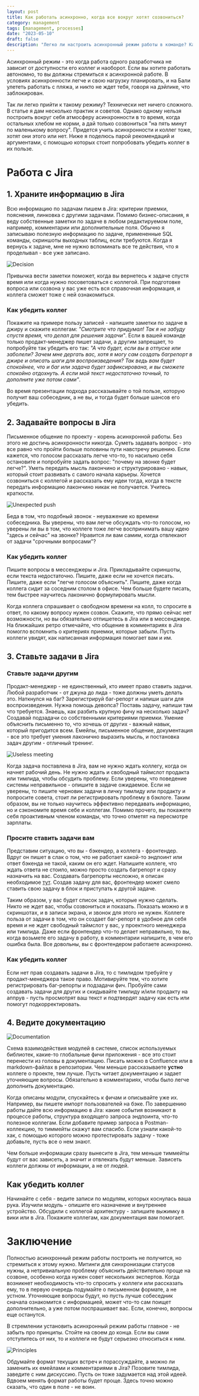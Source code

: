```yaml
---
layout: post
title: Как работать асинхронно, когда все вокруг хотят созвониться?
category: management
tags: [management, processes]
date: "2023-05-10"
draft: false
description: "Легко ли настроить асинхронный режим работы в команде? Как убедить коллег в пользе асинхронности, если их хлебом не корми, а дай только созвониться? Давайте обсудим способы, как убедить коллег в пользе асинхронной работы и какие практики помогут в этом."
---
```


Асинхронный режим - это когда работа одного разработчика не зависит от доступности его коллег и наоборот. Если вы хотите работать автономно, то вы должны стремиться к асинхронной работе. В условиях асинхронности легче и свою нагрузку планировать, и на Бали улететь работать с пляжа, и никто не ждет тебя, говоря на дэйлике, что заблокирован.

Так ли легко прийти к такому режиму? Технически нет ничего сложного. В статье я дам несколько практик и советов. Однако одному нельзя построить вокруг себя атмосферу асинхронности в то время, когда остальных хлебом не корми, а дай только созвониться "на пять минут по маленькому вопросу". Придется учить асинхронности и коллег тоже, хотят они этого или нет. Ниже я поделюсь парой рекомендаций и аргументами, с помощью которых стоит попробовать убедить коллег в их пользе.

# Работа с Jira

## 1. Храните информацию в Jira

Всю информацию по задачам пишем в Jira: критерии приемки, пояснения, линковка с другими задачами. Помимо бизнес-описания, я веду собственные заметки по задаче в любом редактируемом поле, например, комментарии или дополнительные поля. Обычно я записываю полезную информацию по задаче, примененные SQL команды, скриншоты выходных таблиц, если требуются. Когда я вернусь к задаче, мне не нужно вспоминать все те действия, что я проделывал - все уже записано.

![Decision](/images/blog/management/2023-05-04/komikaki_decision.jpg)

Привычка вести заметки поможет, когда вы вернетесь к задаче спустя время или когда нужно посоветоваться с коллегой. При подготовке вопроса или созвона у вас уже есть вся справочная информация, и коллега сможет тоже с ней ознакомиться.

### Как убедить коллег

Покажите на примере пользу записей - напишите заметки по задаче в джиру и скажите коллегам: _"Смотрите что придумал! Так я не забуду спустя время, что делал для решения задачи"_. Если в вашей команде только продакт-менеджер пишет задачи, а другим запрещает, то попробуйте так убедить его так: _"А что будет, если вы в отпуске или заболели? Зачем мне дергать вас, хотя я могу сам создать багрепорт в джире и описать шаги для воспроизведения? Так ведь вам будет спокойнее, что и баг или задача будет зафиксирована, и вы сможете спокойно отдохнуть. А если мой текст недостаточно точный, то дополните уже потом сами"_.

Во время презентации подхода рассказывайте о той пользе, которую получит ваш собеседник, а не вы, и тогда будет больше шансов его убедить.

## 2. Задавайте вопросы в Jira

Письменное общение по проекту - корень асинхронной работы. Без этого не достичь асинхронности никогда. Суметь задавать вопрос - это все равно что пройти больше половины пути навстречу решению. Если кажется, что голосом рассказать легче что-то, то насильно себя остановите и попробуйте задать вопрос: "почему на звонке будет легче?". Уметь передать мысль лакончино и структурировано - навык, который стоит развивать с самого начала карьеры. Хочется созвониться с коллегой и рассказать ему идеи тогда, когда в тексте передать информацию лакончино никак не получается. Учитесь краткости.

![Unexpected push](/images/blog/management/2023-05-04/komikaki_push.jpg)

Беда в том, что подобный звонок - неуважение ко времени собеседника. Вы уверены, что вам легче обсуждать что-то голосом, но уверены ли вы в том, что коллеге тоже легче воспринимать вашу идею "здесь и сейчас" на звонке? Нравится ли вам самим, когда отвлекают от задачи "срочными вопросами"?

### Как убедить коллег

Пишите вопросы в мессенджеры и Jira. Прикладывайте скриншоты, если текста недостаточно. Пишите, даже если не хочется писать. Пишите, даже если "легче голосом объяснить". Пишите, даже когда коллега сидит за соседним столом в офисе. Чем больше будете писать, тем быстрее научитесь лаконично формулировать мысли.

Когда коллега спрашивает о свободном времени на колл, то спросите в ответ, по какому вопросу нужен созвон. Скажите, что прямо сейчас нет возможности, но вы обязательно отпишетесь в Jira или в мессенджере. На ближайших ретро отмечайте, что общение в комментариях в Jira помогло вспомнить о критериях приемки, которые забыли. Пусть коллеги увидят, как написанная информация помогает вам и им.

## 3. Ставьте задачи в Jira

### Ставьте задачи другим

Продакт-менеджер - не единственный, кто имеет право ставить задачи. Любой разработчик - от джуна до лида - тоже должны уметь делать это. Наткнулся на баг? Зарегистрируй баг-репорт и напиши шаги для воспроизведения. Нужна помощь девопса? Поставь задачу, напиши там что требуется. Знаешь, как разбить крупную фичу на несколько задач? Создавай подзадачи со собственными критериями приемки. Умение объяснить письменно то, что хочешь от других - важный навык, который пригодится всем. Емейлы, письменное общение, документация - все это требует умения лаконично выразить мысль, и постановка задач другим - отличный тренинг.

![Useless meeting](/images/blog/management/2023-05-04/komikaki_meeting.jpg)

Когда задача поставлена в Jira, вам не нужно ждать коллегу, когда он начнет рабочий день. Не нужно ждать и свободный таймслот продакта или тимлида, чтобы обсудить проблему. Если уверены, что поведение системы неправильное - опишите в задаче ожидаемое. Если не уверены, то пишите черновик задачи в личку тимлиду или продакту и попросите совета, стоит ли регистрировать проблему в бэклоге. Таким образом, вы не только научитесь эффективно передавать информацию, но и сэкономите время себе и коллегам. Помимо прочего, вы покажете себя проактивным членом команды, что точно отметят на пересмотре зарплаты.

### Просите ставить задачи вам

Представим ситуацию, что вы - бэкендер, а коллега - фронтендер. Вдруг он пишет в слак о том, что не работает какой-то эндпоинт или ответ бэкенда не такой, каким он его ждет. Напишите коллеге, что ждать ответа не стоило, можно просто создать багрепорт и сразу назначить на вас. Создавать багрепорты несложно, я описан необходимое [тут](https://mgorbatyuk.dev/blog/development/2021-12-28-how-to-create-effective-bug-reports/). Создав задачу для вас, фронтендер может смело ставить свою задачу в блок и приступать к другой задаче.

Таким образом, у вас будет список задач, которые нужно сделать. Никто не ждет вас, чтобы созвониться и показать. Показать можно и в скриншотах, и в записи экрана, и звонок для этого не нужен. Коллеге польза от задачи в том, что он создает баг-репорт в удобное для себя время и не ждет свободный таймслот у вас, у проектного менеджера или тимлида. Даже если фронтендер что-то делает неправильно, то вы, когда возьмете его задачу в работу, в комментарии напишите, в чем его ошибка была. Все довольны, вы с фронтендером работаете асинхронно.

### Как убедить коллег

Если нет прав создавать задачи в Jira, то с тимлидом требуйте у продакт-менеджера такое право. Мотивируйте тем, что хотите регистрировать баг-репорты и подзадачи фич. Пробуйте сами создавать задачи для других и скидывайте тимлиду и/или продакту на аппрув - пусть просмотрят ваш текст и подтвердят задачу как есть или помогут подкорректировать.

## 4. Ведите документацию

![Documentation](/images/blog/management/2023-05-04/documentation_spunch_bob.gif)

Схема взаимодействия модулей в системе, список используемых библиотек, какие-то глобальные фичи приложения - все это стоит перенести из головы в документацию. Писать можно в Confluence или в markdown-файлах в репозитории. Чем меньше рассказываете __устно__ коллеге о проекте, тем лучше. Пусть читает документацию и задает уточняющие вопросы. Обязательно в комментариях, чтобы было легче дополнить документацию.

Когда описаны модули, спускайтесь к фичам и описывайте уже их. Например, вы пишете импорт пользователей на бэке. По завершению работы дайте всю информацию в Jira: какие события возникают в процессе работы, структура входящего запроса эндпоинта, что-то полезное коллегам. Если добавите пример запроса в Postman-коллекцию, то тиммейты скажут вам спасибо. Если узнали какой-то хак, с помощью которого можно протестировать задачу - тоже добавьте, пусть все о нем знают.

Чем больше информации сразу вынесите в Jira, тем меньше тиммейты будут от вас зависеть, а значит и отвлекать будут меньше. Зависеть коллеги должны от информации, а не от людей.

## Как убедить коллег

Начинайте с себя - ведите записи по модулям, которых коснулась ваша рука. Изучили модуль - опишите его назначение и внутреннее устройство. Обсудили с коллегой архитектуру - запишите выжимку в вики или в Jira. Покажите коллегам, как документация вам помогает.

# Заключение

Полностью асинхронный режим работы построить не получится, но стремиться к этому нужно. Митинги для синхронизации статусов нужны, а нетривиальную проблему объяснить действительно проще на созвоне, особенно когда нужен совет нескольких экспертов. Когда возникнет необходимость что-то спросить у коллеги или рассказать ему, то в первую очередь подумайте о письменном формате, а не устном. Уточняющие вопросы будут, но пусть лучше собеседник сначала ознакомится с информацией, может что-то сам поищет дополнительно, а уже потом поспрашивает вас. Если, конечно, вопросы еще останутся.

В стремлении установить асинхронный режим работы главное - не забыть про принципы. Стойте на своем до конца. Если вы сами отступитесь от них, то и коллеги не будут серьезно относиться к ним.

![Principles](/images/blog/management/2023-05-04/komikaki_principles.jpg)

Обдумайте формат текущих встреч и порассуждайте, а можно ли заменить их емейлами и комментариями в Jira? Позовите тимлида, заведите с ним дискуссию. Пусть он тоже задумается над этой идеей. Вдвоем менять формат работы будет проще. Здесь точно можно сказать, что один в поле - не воин.
